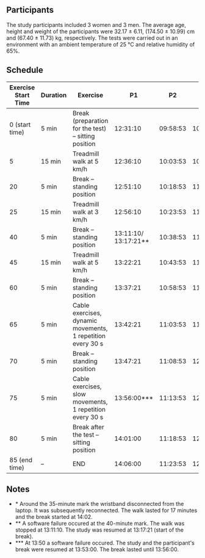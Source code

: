## Participants

The study participants included 3 women and 3 men. The average age, height and weight of the participants were 32.17 ± 6.11, (174.50 ± 10.99) cm and (67.40 ± 11.73) kg, respectively. The tests were carried out in an environment with an ambient temperature of 25 °C and relative humidity of 65%.

## Schedule

| Exercise Start Time | Duration | Exercise | P1 | P2 | P3 | P4 | P5 | P6 |
| --- | --- | --- | --- | --- | --- | --- | --- | --- |
| 0 (start time) | 5 min | Break (preparation for the test) – sitting position | 12:31:10 | 09:58:53 | 10:51:32 | 13:20:00 | 12:06:40 | 09:58:51 |
| 5 | 15 min | Treadmill walk at 5 km/h | 12:36:10 | 10:03:53 | 10:56:32 | 13:25:00 | 12:11:40 | 10:03:51 |
| 20 | 5 min | Break – standing position | 12:51:10 | 10:18:53 | 11:11:32 | 13:40:00 | 12:26:40 | 10:18:51 |
| 25 | 15 min | Treadmill walk at 3 km/h | 12:56:10 | 10:23:53 | 11:16:32 | 13:45:00 | 12:31:40 | 10:23:51 |
| 40 | 5 min | Break – standing position | 13:11:10/ 13:17:21\*\* | 10:38:53 | 11:21:32 | 14:02:00\* | 12:46:40 | 10:38:51 |
| 45 | 15 min | Treadmill walk at 5 km/h | 13:22:21 | 10:43:53 | 11:36:32 | 14:07:00 | 12:51:40 | 10:43:51 |
| 60 | 5 min | Break – standing position | 13:37:21 | 10:58:53 | 11:51:32 | 14:22:00 | 13:06:40 | 10:58:51 |
| 65 | 5 min | Cable exercises, dynamic movements, 1 repetition every 30 s | 13:42:21 | 11:03:53 | 11:56:32 | 14:27:00 | 13:11:40 | 11:03:51 |
| 70 | 5 min | Break – standing position | 13:47:21 | 11:08:53 | 12:01:32 | 14:32:00 | 13:16:40 | 11:08:51 |
| 75 | 5 min | Cable exercises, slow movements, 1 repetition every 30 s | 13:56:00\*\*\* | 11:13:53 | 12:06:32 | 14:37:00 | 13:21:40 | 11:13:51 |
| 80 | 5 min | Break after the test – sitting position | 14:01:00 | 11:18:53 | 12:11:32 | 14:42:00 | 13:26:40 | 11:18:51 |
| 85 (end time) | – | END | 14:06:00 | 11:23:53 | 12:16:32 | 14:47:00 | 13:31:40 | 11:23:51 |

## Notes

- \* Around the 35-minute mark the wristband disconnected from the laptop. It was subsequently reconnected. The walk lasted for 17 minutes and the break started at 14:02.
- \*\* A software failure occured at the 40-minute mark. The walk was stopped at 13:11:10. The study was resumed at 13:17:21 (start of the break).
- \*\*\* At 13:50 a software failure occured. The study and the participant's break were resumed at 13:53:00. The break lasted until 13:56:00.
